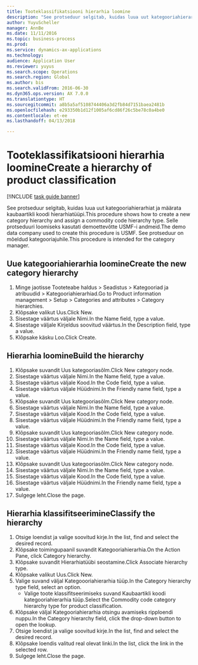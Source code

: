 ```yaml
--- 
title: Tooteklassifikatsiooni hierarhia loomine
description: "See protseduur selgitab, kuidas luua uut kategooriahierarhiat ja määrata kaubaartikli koodi hierarhiatüüpi."
author: YuyuScheller
manager: AnnBe
ms.date: 11/11/2016
ms.topic: business-process
ms.prod: 
ms.service: dynamics-ax-applications
ms.technology: 
audience: Application User
ms.reviewer: yuyus
ms.search.scope: Operations
ms.search.region: Global
ms.author: bis
ms.search.validFrom: 2016-06-30
ms.dyn365.ops.version: AX 7.0.0
ms.translationtype: HT
ms.sourcegitcommit: a8b5a5af5108744406a3d2fb84d7151baea2481b
ms.openlocfilehash: e293350b1d12f1005af6cd86f26c5be78c0a4be0
ms.contentlocale: et-ee
ms.lasthandoff: 04/13/2018

---
```

# <a name="create-a-hierarchy-of-product-classification"></a><span data-ttu-id="2c76f-103">Tooteklassifikatsiooni hierarhia loomine</span><span class="sxs-lookup"><span data-stu-id="2c76f-103">Create a hierarchy of product classification</span></span>

[!INCLUDE [task guide banner](../../includes/task-guide-banner.md)]

<span data-ttu-id="2c76f-104">See protseduur selgitab, kuidas luua uut kategooriahierarhiat ja määrata kaubaartikli koodi hierarhiatüüpi.</span><span class="sxs-lookup"><span data-stu-id="2c76f-104">This procedure shows how to create a new category hierarchy and assign a commodity code hierarchy type.</span></span> <span data-ttu-id="2c76f-105">Selle protseduuri loomiseks kasutati demoettevõtte USMF-i andmeid.</span><span class="sxs-lookup"><span data-stu-id="2c76f-105">The demo data company used to create this procedure is USMF.</span></span> <span data-ttu-id="2c76f-106">See protseduur on mõeldud kategooriajuhile.</span><span class="sxs-lookup"><span data-stu-id="2c76f-106">This procedure is intended for the category manager.</span></span>


## <a name="create-the-new-category-hierarchy"></a><span data-ttu-id="2c76f-107">Uue kategooriahierarhia loomine</span><span class="sxs-lookup"><span data-stu-id="2c76f-107">Create the new category hierarchy</span></span>
1. <span data-ttu-id="2c76f-108">Minge jaotisse Tooteteabe haldus > Seadistus > Kategooriad ja atribuudid > Kategooriahierarhiad.</span><span class="sxs-lookup"><span data-stu-id="2c76f-108">Go to Product information management > Setup > Categories and attributes > Category hierarchies.</span></span>
2. <span data-ttu-id="2c76f-109">Klõpsake valikut Uus.</span><span class="sxs-lookup"><span data-stu-id="2c76f-109">Click New.</span></span>
3. <span data-ttu-id="2c76f-110">Sisestage väärtus väljale Nimi.</span><span class="sxs-lookup"><span data-stu-id="2c76f-110">In the Name field, type a value.</span></span>
4. <span data-ttu-id="2c76f-111">Sisestage väljale Kirjeldus soovitud väärtus.</span><span class="sxs-lookup"><span data-stu-id="2c76f-111">In the Description field, type a value.</span></span>
5. <span data-ttu-id="2c76f-112">Klõpsake käsku Loo.</span><span class="sxs-lookup"><span data-stu-id="2c76f-112">Click Create.</span></span>

## <a name="build-the-hierarchy"></a><span data-ttu-id="2c76f-113">Hierarhia loomine</span><span class="sxs-lookup"><span data-stu-id="2c76f-113">Build the hierarchy</span></span>
1. <span data-ttu-id="2c76f-114">Klõpsake suvandit Uus kategooriasõlm.</span><span class="sxs-lookup"><span data-stu-id="2c76f-114">Click New category node.</span></span>
2. <span data-ttu-id="2c76f-115">Sisestage väärtus väljale Nimi.</span><span class="sxs-lookup"><span data-stu-id="2c76f-115">In the Name field, type a value.</span></span>
3. <span data-ttu-id="2c76f-116">Sisestage väärtus väljale Kood.</span><span class="sxs-lookup"><span data-stu-id="2c76f-116">In the Code field, type a value.</span></span>
4. <span data-ttu-id="2c76f-117">Sisestage väärtus väljale Hüüdnimi.</span><span class="sxs-lookup"><span data-stu-id="2c76f-117">In the Friendly name field, type a value.</span></span>
5. <span data-ttu-id="2c76f-118">Klõpsake suvandit Uus kategooriasõlm.</span><span class="sxs-lookup"><span data-stu-id="2c76f-118">Click New category node.</span></span>
6. <span data-ttu-id="2c76f-119">Sisestage väärtus väljale Nimi.</span><span class="sxs-lookup"><span data-stu-id="2c76f-119">In the Name field, type a value.</span></span>
7. <span data-ttu-id="2c76f-120">Sisestage väärtus väljale Kood.</span><span class="sxs-lookup"><span data-stu-id="2c76f-120">In the Code field, type a value.</span></span>
8. <span data-ttu-id="2c76f-121">Sisestage väärtus väljale Hüüdnimi.</span><span class="sxs-lookup"><span data-stu-id="2c76f-121">In the Friendly name field, type a value.</span></span>
9. <span data-ttu-id="2c76f-122">Klõpsake suvandit Uus kategooriasõlm.</span><span class="sxs-lookup"><span data-stu-id="2c76f-122">Click New category node.</span></span>
10. <span data-ttu-id="2c76f-123">Sisestage väärtus väljale Nimi.</span><span class="sxs-lookup"><span data-stu-id="2c76f-123">In the Name field, type a value.</span></span>
11. <span data-ttu-id="2c76f-124">Sisestage väärtus väljale Kood.</span><span class="sxs-lookup"><span data-stu-id="2c76f-124">In the Code field, type a value.</span></span>
12. <span data-ttu-id="2c76f-125">Sisestage väärtus väljale Hüüdnimi.</span><span class="sxs-lookup"><span data-stu-id="2c76f-125">In the Friendly name field, type a value.</span></span>
13. <span data-ttu-id="2c76f-126">Klõpsake suvandit Uus kategooriasõlm.</span><span class="sxs-lookup"><span data-stu-id="2c76f-126">Click New category node.</span></span>
14. <span data-ttu-id="2c76f-127">Sisestage väärtus väljale Nimi.</span><span class="sxs-lookup"><span data-stu-id="2c76f-127">In the Name field, type a value.</span></span>
15. <span data-ttu-id="2c76f-128">Sisestage väärtus väljale Kood.</span><span class="sxs-lookup"><span data-stu-id="2c76f-128">In the Code field, type a value.</span></span>
16. <span data-ttu-id="2c76f-129">Sisestage väärtus väljale Hüüdnimi.</span><span class="sxs-lookup"><span data-stu-id="2c76f-129">In the Friendly name field, type a value.</span></span>
17. <span data-ttu-id="2c76f-130">Sulgege leht.</span><span class="sxs-lookup"><span data-stu-id="2c76f-130">Close the page.</span></span>

## <a name="classify-the-hierarchy"></a><span data-ttu-id="2c76f-131">Hierarhia klassifitseerimine</span><span class="sxs-lookup"><span data-stu-id="2c76f-131">Classify the hierarchy</span></span>
1. <span data-ttu-id="2c76f-132">Otsige loendist ja valige soovitud kirje.</span><span class="sxs-lookup"><span data-stu-id="2c76f-132">In the list, find and select the desired record.</span></span>
2. <span data-ttu-id="2c76f-133">Klõpsake toimingupaanil suvandit Kategooriahierarhia.</span><span class="sxs-lookup"><span data-stu-id="2c76f-133">On the Action Pane, click Category hierarchy.</span></span>
3. <span data-ttu-id="2c76f-134">Klõpsake suvandit Hierarhiatüübi seostamine.</span><span class="sxs-lookup"><span data-stu-id="2c76f-134">Click Associate hierarchy type.</span></span>
4. <span data-ttu-id="2c76f-135">Klõpsake valikut Uus.</span><span class="sxs-lookup"><span data-stu-id="2c76f-135">Click New.</span></span>
5. <span data-ttu-id="2c76f-136">Valige suvand väljal Kategoooriahierarhia tüüp.</span><span class="sxs-lookup"><span data-stu-id="2c76f-136">In the Category hierarchy type field, select an option.</span></span>
    * <span data-ttu-id="2c76f-137">Valige toote klassifitseerimiseks suvand Kaubaartikli koodi kategooriahierarhia tüüp.</span><span class="sxs-lookup"><span data-stu-id="2c76f-137">Select the Commodity code category hierarchy type for product classification.</span></span>  
6. <span data-ttu-id="2c76f-138">Klõpsake väljal Kategooriahierarhia otsingu avamiseks ripploendi nuppu.</span><span class="sxs-lookup"><span data-stu-id="2c76f-138">In the Category hierarchy field, click the drop-down button to open the lookup.</span></span>
7. <span data-ttu-id="2c76f-139">Otsige loendist ja valige soovitud kirje.</span><span class="sxs-lookup"><span data-stu-id="2c76f-139">In the list, find and select the desired record.</span></span>
8. <span data-ttu-id="2c76f-140">Klõpsake loendis valitud real olevat linki.</span><span class="sxs-lookup"><span data-stu-id="2c76f-140">In the list, click the link in the selected row.</span></span>
9. <span data-ttu-id="2c76f-141">Sulgege leht.</span><span class="sxs-lookup"><span data-stu-id="2c76f-141">Close the page.</span></span>



